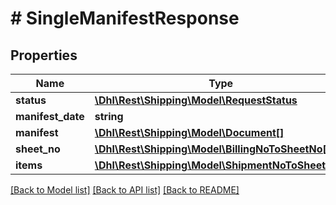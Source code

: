 # # SingleManifestResponse

## Properties

Name | Type | Description | Notes
------------ | ------------- | ------------- | -------------
**status** | [**\Dhl\Rest\Shipping\Model\RequestStatus**](RequestStatus.md) |  | [optional]
**manifest_date** | **string** |  | [optional]
**manifest** | [**\Dhl\Rest\Shipping\Model\Document[]**](Document.md) |  | [optional]
**sheet_no** | [**\Dhl\Rest\Shipping\Model\BillingNoToSheetNo[]**](BillingNoToSheetNo.md) |  | [optional]
**items** | [**\Dhl\Rest\Shipping\Model\ShipmentNoToSheetNo[]**](ShipmentNoToSheetNo.md) |  | [optional]

[[Back to Model list]](../../README.md#models) [[Back to API list]](../../README.md#endpoints) [[Back to README]](../../README.md)
